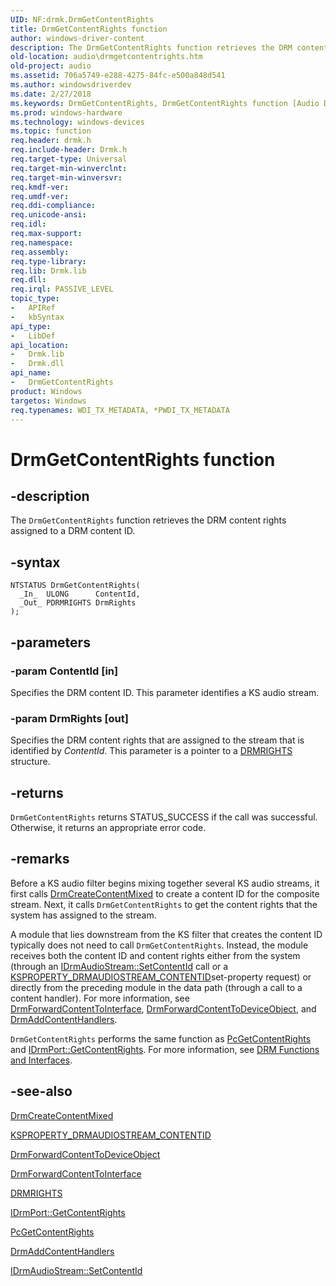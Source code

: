 ```yaml
---
UID: NF:drmk.DrmGetContentRights
title: DrmGetContentRights function
author: windows-driver-content
description: The DrmGetContentRights function retrieves the DRM content rights assigned to a DRM content ID.
old-location: audio\drmgetcontentrights.htm
old-project: audio
ms.assetid: 706a5749-e288-4275-84fc-e500a848d541
ms.author: windowsdriverdev
ms.date: 2/27/2018
ms.keywords: DrmGetContentRights, DrmGetContentRights function [Audio Devices], aud-prop2_9f836831-bb65-45d1-8701-4aaa77999b81.xml, audio.drmgetcontentrights, drmk/DrmGetContentRights
ms.prod: windows-hardware
ms.technology: windows-devices
ms.topic: function
req.header: drmk.h
req.include-header: Drmk.h
req.target-type: Universal
req.target-min-winverclnt: 
req.target-min-winversvr: 
req.kmdf-ver: 
req.umdf-ver: 
req.ddi-compliance: 
req.unicode-ansi: 
req.idl: 
req.max-support: 
req.namespace: 
req.assembly: 
req.type-library: 
req.lib: Drmk.lib
req.dll: 
req.irql: PASSIVE_LEVEL
topic_type:
-	APIRef
-	kbSyntax
api_type:
-	LibDef
api_location:
-	Drmk.lib
-	Drmk.dll
api_name:
-	DrmGetContentRights
product: Windows
targetos: Windows
req.typenames: WDI_TX_METADATA, *PWDI_TX_METADATA
---
```


# DrmGetContentRights function


## -description


The <code>DrmGetContentRights</code> function retrieves the DRM content rights assigned to a DRM content ID.


## -syntax


````
NTSTATUS DrmGetContentRights(
  _In_  ULONG      ContentId,
  _Out_ PDRMRIGHTS DrmRights
);
````


## -parameters




### -param ContentId [in]

Specifies the DRM content ID. This parameter identifies a KS audio stream.


### -param DrmRights [out]

Specifies the DRM content rights that are assigned to the stream that is identified by <i>ContentId</i>. This parameter is a pointer to a <a href="..\drmk\ns-drmk-tagdrmrights.md">DRMRIGHTS</a> structure.


## -returns



<code>DrmGetContentRights</code> returns STATUS_SUCCESS if the call was successful. Otherwise, it returns an appropriate error code.




## -remarks



Before a KS audio filter begins mixing together several KS audio streams, it first calls <a href="..\drmk\nf-drmk-drmcreatecontentmixed.md">DrmCreateContentMixed</a> to create a content ID for the composite stream. Next, it calls <code>DrmGetContentRights</code> to get the content rights that the system has assigned to the stream.

A module that lies downstream from the KS filter that creates the content ID typically does not need to call <code>DrmGetContentRights</code>. Instead, the module receives both the content ID and content rights either from the system (through an <a href="https://msdn.microsoft.com/library/windows/hardware/ff536570">IDrmAudioStream::SetContentId</a> call or a <a href="https://msdn.microsoft.com/library/windows/hardware/ff537351">KSPROPERTY_DRMAUDIOSTREAM_CONTENTID</a>set-property request) or directly from the preceding module in the data path (through a call to a content handler). For more information, see <a href="..\drmk\nf-drmk-drmforwardcontenttointerface.md">DrmForwardContentToInterface</a>, <a href="..\drmk\nf-drmk-drmforwardcontenttodeviceobject.md">DrmForwardContentToDeviceObject</a>, and <a href="..\drmk\nf-drmk-drmaddcontenthandlers.md">DrmAddContentHandlers</a>.

<code>DrmGetContentRights</code> performs the same function as <a href="..\portcls\nf-portcls-pcgetcontentrights.md">PcGetContentRights</a> and <a href="https://msdn.microsoft.com/library/windows/hardware/ff536588">IDrmPort::GetContentRights</a>. For more information, see <a href="https://msdn.microsoft.com/62c739da-91e8-428e-b76c-ec9621b12597">DRM Functions and Interfaces</a>.




## -see-also

<a href="..\drmk\nf-drmk-drmcreatecontentmixed.md">DrmCreateContentMixed</a>



<a href="https://msdn.microsoft.com/library/windows/hardware/ff537351">KSPROPERTY_DRMAUDIOSTREAM_CONTENTID</a>



<a href="..\drmk\nf-drmk-drmforwardcontenttodeviceobject.md">DrmForwardContentToDeviceObject</a>



<a href="..\drmk\nf-drmk-drmforwardcontenttointerface.md">DrmForwardContentToInterface</a>



<a href="..\drmk\ns-drmk-tagdrmrights.md">DRMRIGHTS</a>



<a href="https://msdn.microsoft.com/library/windows/hardware/ff536588">IDrmPort::GetContentRights</a>



<a href="..\portcls\nf-portcls-pcgetcontentrights.md">PcGetContentRights</a>



<a href="..\drmk\nf-drmk-drmaddcontenthandlers.md">DrmAddContentHandlers</a>



<a href="https://msdn.microsoft.com/library/windows/hardware/ff536570">IDrmAudioStream::SetContentId</a>



 

 



